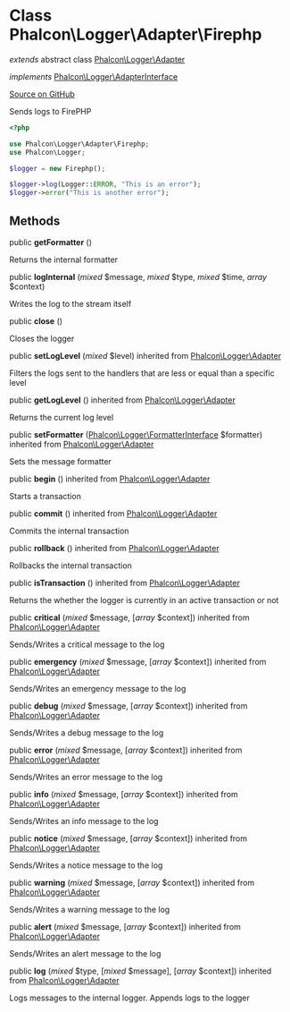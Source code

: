 # Class **Phalcon\\Logger\\Adapter\\Firephp**

*extends* abstract class [Phalcon\Logger\Adapter](/en/3.1/api/Phalcon_Logger_Adapter)

*implements* [Phalcon\Logger\AdapterInterface](/en/3.1/api/Phalcon_Logger_AdapterInterface)

<a href="https://github.com/phalcon/cphalcon/blob/master/phalcon/logger/adapter/firephp.zep" class="btn btn-default btn-sm">Source on GitHub</a>

Sends logs to FirePHP

```php
<?php

use Phalcon\Logger\Adapter\Firephp;
use Phalcon\Logger;

$logger = new Firephp();

$logger->log(Logger::ERROR, "This is an error");
$logger->error("This is another error");

```


## Methods
public  **getFormatter** ()

Returns the internal formatter



public  **logInternal** (*mixed* $message, *mixed* $type, *mixed* $time, *array* $context)

Writes the log to the stream itself



public  **close** ()

Closes the logger



public  **setLogLevel** (*mixed* $level) inherited from [Phalcon\Logger\Adapter](/en/3.1/api/Phalcon_Logger_Adapter)

Filters the logs sent to the handlers that are less or equal than a specific level



public  **getLogLevel** () inherited from [Phalcon\Logger\Adapter](/en/3.1/api/Phalcon_Logger_Adapter)

Returns the current log level



public  **setFormatter** ([Phalcon\Logger\FormatterInterface](/en/3.1/api/Phalcon_Logger_FormatterInterface) $formatter) inherited from [Phalcon\Logger\Adapter](/en/3.1/api/Phalcon_Logger_Adapter)

Sets the message formatter



public  **begin** () inherited from [Phalcon\Logger\Adapter](/en/3.1/api/Phalcon_Logger_Adapter)

Starts a transaction



public  **commit** () inherited from [Phalcon\Logger\Adapter](/en/3.1/api/Phalcon_Logger_Adapter)

Commits the internal transaction



public  **rollback** () inherited from [Phalcon\Logger\Adapter](/en/3.1/api/Phalcon_Logger_Adapter)

Rollbacks the internal transaction



public  **isTransaction** () inherited from [Phalcon\Logger\Adapter](/en/3.1/api/Phalcon_Logger_Adapter)

Returns the whether the logger is currently in an active transaction or not



public  **critical** (*mixed* $message, [*array* $context]) inherited from [Phalcon\Logger\Adapter](/en/3.1/api/Phalcon_Logger_Adapter)

Sends/Writes a critical message to the log



public  **emergency** (*mixed* $message, [*array* $context]) inherited from [Phalcon\Logger\Adapter](/en/3.1/api/Phalcon_Logger_Adapter)

Sends/Writes an emergency message to the log



public  **debug** (*mixed* $message, [*array* $context]) inherited from [Phalcon\Logger\Adapter](/en/3.1/api/Phalcon_Logger_Adapter)

Sends/Writes a debug message to the log



public  **error** (*mixed* $message, [*array* $context]) inherited from [Phalcon\Logger\Adapter](/en/3.1/api/Phalcon_Logger_Adapter)

Sends/Writes an error message to the log



public  **info** (*mixed* $message, [*array* $context]) inherited from [Phalcon\Logger\Adapter](/en/3.1/api/Phalcon_Logger_Adapter)

Sends/Writes an info message to the log



public  **notice** (*mixed* $message, [*array* $context]) inherited from [Phalcon\Logger\Adapter](/en/3.1/api/Phalcon_Logger_Adapter)

Sends/Writes a notice message to the log



public  **warning** (*mixed* $message, [*array* $context]) inherited from [Phalcon\Logger\Adapter](/en/3.1/api/Phalcon_Logger_Adapter)

Sends/Writes a warning message to the log



public  **alert** (*mixed* $message, [*array* $context]) inherited from [Phalcon\Logger\Adapter](/en/3.1/api/Phalcon_Logger_Adapter)

Sends/Writes an alert message to the log



public  **log** (*mixed* $type, [*mixed* $message], [*array* $context]) inherited from [Phalcon\Logger\Adapter](/en/3.1/api/Phalcon_Logger_Adapter)

Logs messages to the internal logger. Appends logs to the logger



